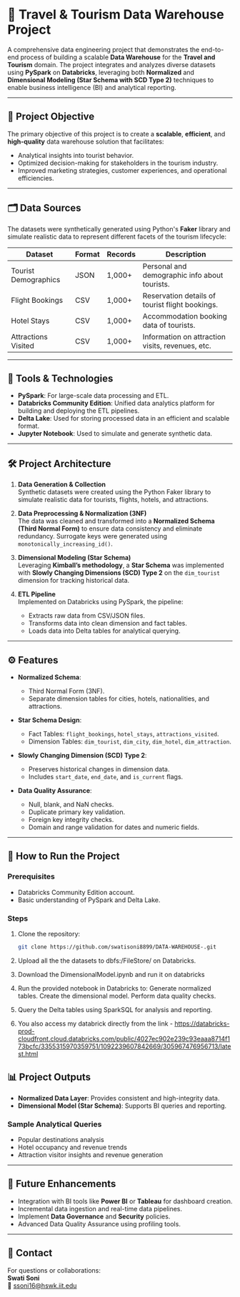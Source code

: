 # 🧳 Travel & Tourism Data Warehouse Project

A comprehensive data engineering project that demonstrates the end-to-end process of building a scalable **Data Warehouse** for the **Travel and Tourism** domain. The project integrates and analyzes diverse datasets using **PySpark** on **Databricks**, leveraging both **Normalized** and **Dimensional Modeling (Star Schema with SCD Type 2)** techniques to enable business intelligence (BI) and analytical reporting.

---

## 🚀 Project Objective

The primary objective of this project is to create a **scalable**, **efficient**, and **high-quality** data warehouse solution that facilitates:
- Analytical insights into tourist behavior.
- Optimized decision-making for stakeholders in the tourism industry.
- Improved marketing strategies, customer experiences, and operational efficiencies.

---

## 🗂️ Data Sources

The datasets were synthetically generated using Python's **Faker** library and simulate realistic data to represent different facets of the tourism lifecycle:

| Dataset                | Format | Records | Description                                         |
|------------------------|--------|---------|-----------------------------------------------------|
| Tourist Demographics   | JSON   | 1,000+  | Personal and demographic info about tourists.      |
| Flight Bookings        | CSV    | 1,000+  | Reservation details of tourist flight bookings.    |
| Hotel Stays            | CSV    | 1,000+  | Accommodation booking data of tourists.            |
| Attractions Visited    | CSV    | 1,000+  | Information on attraction visits, revenues, etc.   |

---

## 🔨 Tools & Technologies
- **PySpark**: For large-scale data processing and ETL.
- **Databricks Community Edition**: Unified data analytics platform for building and deploying the ETL pipelines.
- **Delta Lake**: Used for storing processed data in an efficient and scalable format.
- **Jupyter Notebook**: Used to simulate and generate synthetic data.

---

## 🛠️ Project Architecture

1. **Data Generation & Collection**  
   Synthetic datasets were created using the Python Faker library to simulate realistic data for tourists, flights, hotels, and attractions.

2. **Data Preprocessing & Normalization (3NF)**  
   The data was cleaned and transformed into a **Normalized Schema (Third Normal Form)** to ensure data consistency and eliminate redundancy. Surrogate keys were generated using `monotonically_increasing_id()`.

3. **Dimensional Modeling (Star Schema)**  
   Leveraging **Kimball’s methodology**, a **Star Schema** was implemented with **Slowly Changing Dimensions (SCD) Type 2** on the `dim_tourist` dimension for tracking historical data.

4. **ETL Pipeline**  
   Implemented on Databricks using PySpark, the pipeline:
   - Extracts raw data from CSV/JSON files.
   - Transforms data into clean dimension and fact tables.
   - Loads data into Delta tables for analytical querying.

---

## ⚙️ Features

- **Normalized Schema**: 
  - Third Normal Form (3NF).
  - Separate dimension tables for cities, hotels, nationalities, and attractions.
  
- **Star Schema Design**:
  - Fact Tables: `flight_bookings`, `hotel_stays`, `attractions_visited`.
  - Dimension Tables: `dim_tourist`, `dim_city`, `dim_hotel`, `dim_attraction`.
  
- **Slowly Changing Dimension (SCD) Type 2**:
  - Preserves historical changes in dimension data.
  - Includes `start_date`, `end_date`, and `is_current` flags.
  
- **Data Quality Assurance**:
  - Null, blank, and NaN checks.
  - Duplicate primary key validation.
  - Foreign key integrity checks.
  - Domain and range validation for dates and numeric fields.

---

## 🔧 How to Run the Project

### Prerequisites
- Databricks Community Edition account.
- Basic understanding of PySpark and Delta Lake.

### Steps
1. Clone the repository:
   ```bash
   git clone https://github.com/swatisoni8899/DATA-WAREHOUSE-.git

2. Upload all the the datasets to dbfs:/FileStore/ on Databricks.

3. Download the DimensionalModel.ipynb and run it on databricks

4. Run the provided notebook in Databricks to:
    Generate normalized tables.
    Create the dimensional model.
    Perform data quality checks.

5. Query the Delta tables using SparkSQL for analysis and reporting.

   
6. You also access my databrick directly from the link - https://databricks-prod-cloudfront.cloud.databricks.com/public/4027ec902e239c93eaaa8714f173bcfc/3355315970359751/1092239607842669/305967476956713/latest.html
   
   
## 📊 Project Outputs

- **Normalized Data Layer**: Provides consistent and high-integrity data.
- **Dimensional Model (Star Schema)**: Supports BI queries and reporting.

### Sample Analytical Queries
- Popular destinations analysis
- Hotel occupancy and revenue trends
- Attraction visitor insights and revenue generation

---

## 🔮 Future Enhancements

- Integration with BI tools like **Power BI** or **Tableau** for dashboard creation.
- Incremental data ingestion and real-time data pipelines.
- Implement **Data Governance** and **Security** policies.
- Advanced Data Quality Assurance using profiling tools.

---

## 📧 Contact

For questions or collaborations:  
**Swati Soni**  
📧 ssoni16@hswk.iit.edu

